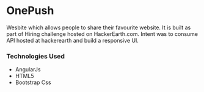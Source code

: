 # OnePush
Wesbite which allows people to share their favourite website. It is built as part of Hiring challenge hosted on HackerEarth.com.
Intent was to consume API hosted at hackerearth and build a responsive UI.


### Technologies Used

* AngularJs
* HTML5
* Bootstrap Css


